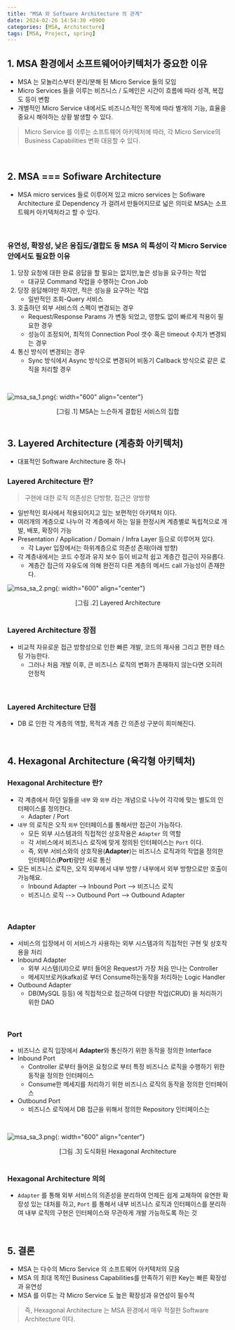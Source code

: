 ```yaml
---
title: "MSA 와 Software Architecture 의 관계"
date: 2024-02-26 14:54:30 +0900
categories: [MSA, Architecture]
tags: [MSA, Project, spring]
---
```


## 1. MSA 환경에서 소프트웨어아키텍처가 중요한 이유

- MSA 는 모놀리스부터 분리/분해 된 Micro Service 들의 모임
- Micro Services 들을 이루는 비즈니스 / 도메인은 시간이 흐름에 따라 성격, 복잡도 등이 변함
- 개별적인 Micro Service 내에서도 비즈니스적인 목적에 따라 별개의 기능, 효율을 중요시 해야하는 상황 발생할 수 있다.

> Micro Service 를 이루는 소프트웨어 아키텍처에 따라, 각 Micro Service의 Business Capabilities 변화 대응할 수 있다.

<br >

## 2. MSA === Sofiware Architecture

- MSA micro services 들로 이루어져 있고 micro services 는 Sofiware Architecture 로 Dependency 가 걸려서 만들어지므로 넓은 의미로 MSA는 소프트웨커 아키텍처라고 할 수 있다.

<br >

### 유연성, 확장성, 낮은 응집도/결합도 등 MSA 의 특성이 각 Micro Service 안에서도 필요한 이유

1. 당장 요청에 대한 완료 응답을 할 필요는 없지만,높은 성능을 요구하는 작업
   - 대규모 Command 작업을 수행하는 Cron Job
2. 당장 응답해야만 하지만, 적은 성능을 요구하는 작업
   - 일반적인 조회-Query 서비스
3. 호출하던 외부 서비스의 스펙이 변경되는 경우
   - Request/Response Params 가 변동 되었고, 영향도 없이 빠르게 적용이 필요한 경우
   - 성능이 조정되어, 최적의 Connection Pool 갯수 혹은 timeout 수치가 변경되는 경우
4. 통신 방식이 변경되는 경우
   - Sync 방식에서 Async 방식으로 변경되어 비동기 Callback 방식으로 같은 로직을 처리할 경우

<br>

![msa_sa_1.png](/assets/img/post_img/coding/architecture/msa_sa_1.png){: width="600" align="center"}

<center>[그림 .1] MSA는 느슨하게 결합된 서비스의 집합 </center>

<br>

## 3. Layered Architecture (계층화 아키텍처)

- 대표적인 Software Architecture 중 하나

### Layered Architecture 란?

> 구현에 대한 로직 의존성은 단방향, 접근은 양방향

- 일반적인 회사에서 적용되어지고 있는 보편적인 아키텍처 이다.
- 여러개의 계층으로 나누어 각 계층에서 하는 일을 한정시켜 계층별로 독립적으로 개발, 배포, 확장이 가능
- Presentation / Application / Domain / Infra Layer 등으로 이루어져 있다.
  - 각 Layer 입장에서는 하위계층으로 의존성 존재(아래 방향)
- 각 계층내에서는 코드 수정과 유지 보수 등이 비교적 쉽고 계층간 접근이 자유롭다.
  - 계층간 접근의 자유도에 의해 완전히 다른 계층의 메서드 call 가능성이 존재한다.

![msa_sa_2.png](/assets/img/post_img/coding/architecture/msa_sa_2.png){: width="600" align="center"}

<center>[그림 .2] Layered Architecture </center>

<br>

### Layered Architecture 장점

- 비교적 자유로운 접근 방향성으로 인한 빠른 개발, 코드의 재사용 그리고 편한 테스팅 가능한다.
  - 그러나 처음 개발 이후, 큰 비즈니스 로직의 변화가 존재하지 않는다면 오히려 안정적

<br>

### Layered Architecture 단점

- DB 로 인한 각 계층의 역할, 목적과 계층 간 의존성 구분이 희미해진다.

<br>

## 4. Hexagonal Architecture (육각형 아키텍처)

### Hexagonal Architecture 란?

- 각 계층에서 하던 일들을 `내부` 와 `외부` 라는 개념으로 나누어 각각에 맞는 별도의 인터페이스를 정의한다.
  - Adapter / Port
- `내부` 의 로직은 오직 `외부` 인터페이스를 통해서만 접근이 가능하다.
  - 모든 외부 시스템과의 직접적인 상호작용은 `Adapter` 의 역할
  - 각 서비스에서 비즈니스 로직에 맞게 정의된 인터페이스는 `Port` 이다.
  - 즉, 외부 서비스와의 상호작용(**Adapter**)는 비즈니스 로직과의 작업을 정의한 인터페이스(**Port**)랑만 서로 통신
- 모든 비즈니스 로직은, 오직 외부에서 내부 방향 / 내부에서 외부 방향으로만 호출이 가능해요.
  - Inbound Adapter --> Inbound Port --> 비즈니스 로직
  - 비즈니스 로직 --> Outbound Port --> Outbound Adapter

<br>

### Adapter

- 서비스의 입장에서 이 서비스가 사용하는 외부 시스템과의 직접적인 구현 및 상호작용을 처리
- Inbound Adapter
  - 외부 시스템(UI)으로 부터 들어온 Request가 가장 처음 만나는 Controller
  - 메세지브로커(kafka)로 부터 Consume하는동작을 처리하는 Logic Handler
- Outbound Adapter
  - DB(MySQL 등등) 에 직접적으로 접근하여 다양한 작업(CRUD) 을 처리하기 위한 DAO

<br>

### Port

- 비즈니스 로직 입장에서 **Adapter**와 통신하기 위한 동작을 정의한 Interface
- Inbound Port
  - Controller 로부터 들어온 요청으로 부터 특정 비즈니스 로직을 수행하기 위한 동작을 정의한 인터페이스
  - Consume한 메세지를 처리하기 위한 비즈니스 로직의 동작을 정의한 인터페이스
- Outbound Port
  - 비즈니스 로직에서 DB 접근을 위해서 정의한 Repository 인터페이스는

<br>

![msa_sa_3.png](/assets/img/post_img/coding/architecture/msa_sa_3.png){: width="600" align="center"}

<center>[그림 .3] 도식화된 Hexagonal Architecture </center>
<br>

### Hexagonal Architecture 의의

- `Adapter` 를 통해 외부 서비스의 의존성을 분리하여 언제든 쉽게 교체하여 유연한 확장성 있는 대처를 하고, `Port` 를 통해서 내부 비즈니스 로직과 인터페이스를 분리하여 내부 로직의 구현은 인터페이스와 무관하게 개발 가능하도록 하는 것

<br>

## 5. 결론

- MSA 는 다수의 Micro Service 의 소프트웨어 아키텍처의 모음
- MSA 의 최대 목적인 Business Capabilities를 만족하기 위한 Key는 빠른 확장성과 유연성
- MSA 를 이루는 각 Micro Service 도 높은 확장성과 유연성이 필수적

> 즉, Hexagonal Architecture 는 MSA 환경에서 매우 적절한 Software Architecture 이다.
